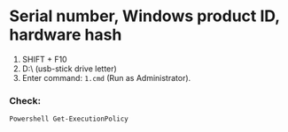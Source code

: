 # Serial number, Windows product ID, hardware hash

1. SHIFT + F10
2. D:\ (usb-stick drive letter)
3. Enter command: `1.cmd` (Run as Administrator).

### Check:   
```
Powershell Get-ExecutionPolicy
```
